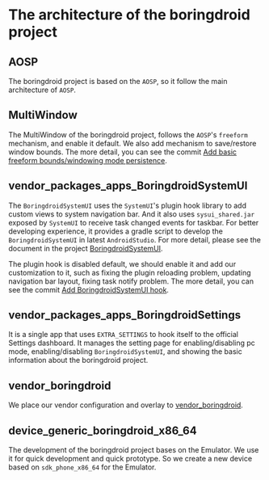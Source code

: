 # The architecture of the boringdroid project

## AOSP

The boringdroid project is based on the `AOSP`, so it follow the main architecture of `AOSP`.

## MultiWindow

The MultiWindow of the boringdroid project, follows the `AOSP`'s `freeform` mechanism, and enable it default. We also add mechanism to save/restore window bounds. The more detail, you can see the commit [ Add basic freeform bounds/windowing mode persistence](https://github.com/boringdroid/platform_frameworks_base/commit/1eee9a5eba93ea145e1926eddd5e8e989fac83f6).

## vendor_packages_apps_BoringdroidSystemUI

The `BoringdroidSystemUI` uses the `SystemUI`'s plugin hook library to add custom views to system navigation bar. And it also uses `sysui_shared.jar` exposed by `SystemUI` to receive task changed events for taskbar. For better developing experience, it provides a gradle script to develop the `BoringdroidSystemUI` in latest `AndroidStudio`. For more detail, please see the document in the project [BoringdroidSystemUI](https://github.com/boringdroid/vendor_packages_apps_BoringdroidSystemUI).

The plugin hook is disabled default, we should enable it and add our customization to it, such as fixing the plugin reloading problem, updating navigation bar layout, fixing task notify problem. The more detail, you can see the commit [Add BoringdroidSystemUI hook](https://github.com/boringdroid/platform_frameworks_base/commit/5669078669825defbb100ca43aa7b6b8697a2d52).

## vendor_packages_apps_BoringdroidSettings

It is a single app that uses `EXTRA_SETTINGS` to hook itself to the official Settings dashboard. It manages the setting page for enabling/disabling pc mode, enabling/disabling `BoringdroidSystemUI`, and showing the basic information about the boringdroid project.


## vendor_boringdroid

We place our vendor configuration and overlay to [vendor_boringdroid](https://github.com/boringdroid/vendor_boringdroid).

## device_generic_boringdroid_x86_64

The development of the boringdroid project bases on the Emulator. We use it for quick development and quick prototype. So we create a new device based on `sdk_phone_x86_64` for the Emulator.
